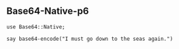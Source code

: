 Base64-Native-p6
----------------

```
use Base64::Native;

say base64-encode("I must go down to the seas again.")
```
